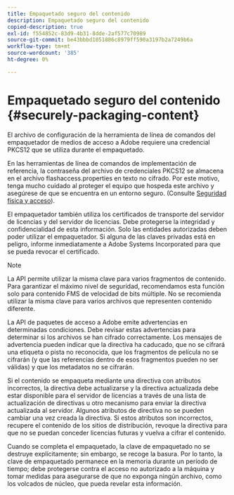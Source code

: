 ```yaml
---
title: Empaquetado seguro del contenido
description: Empaquetado seguro del contenido
copied-description: true
exl-id: f554852c-83d9-4b31-8dde-2af577c70989
source-git-commit: be43bbbd1051886c8979ff590a3197b2a7249b6a
workflow-type: tm+mt
source-wordcount: '385'
ht-degree: 0%

---
```


# Empaquetado seguro del contenido {#securely-packaging-content}

El archivo de configuración de la herramienta de línea de comandos del empaquetador de medios de acceso a Adobe requiere una credencial PKCS12 que se utiliza durante el empaquetado.

En las herramientas de línea de comandos de implementación de referencia, la contraseña del archivo de credenciales PKCS12 se almacena en el archivo flashaccess.properties en texto no cifrado. Por este motivo, tenga mucho cuidado al proteger el equipo que hospeda este archivo y asegúrese de que se encuentra en un entorno seguro. (Consulte [Seguridad física y acceso](../../aaxs-secure-deployment-guidelines/physical-sec-and-access.md)).

El empaquetador también utiliza los certificados de transporte del servidor de licencias y del servidor de licencias. Debe protegerse la integridad y confidencialidad de esta información. Solo las entidades autorizadas deben poder utilizar el empaquetador. Si alguna de las claves privadas está en peligro, informe inmediatamente a Adobe Systems Incorporated para que se pueda revocar el certificado.

>[!NOTE]
>
>La API permite utilizar la misma clave para varios fragmentos de contenido. Para garantizar el máximo nivel de seguridad, recomendamos esta función solo para contenido FMS de velocidad de bits múltiple. No se recomienda utilizar la misma clave para varios archivos que representen contenido diferente.

La API de paquetes de acceso a Adobe emite advertencias en determinadas condiciones. Debe revisar estas advertencias para determinar si los archivos se han cifrado correctamente. Los mensajes de advertencia pueden indicar que la directiva ha caducado, que no se cifrará una etiqueta o pista no reconocida, que los fragmentos de película no se cifrarán (y que las referencias dentro de esos fragmentos pueden no ser válidas) y que los metadatos no se cifrarán.

Si el contenido se empaqueta mediante una directiva con atributos incorrectos, la directiva debe actualizarse y la directiva actualizada debe estar disponible para el servidor de licencias a través de una lista de actualización de directivas u otro mecanismo para enviar la directiva actualizada al servidor. Algunos atributos de directiva no se pueden cambiar una vez creada la directiva. Si estos atributos son incorrectos, recupere el contenido de los sitios de distribución, revoque la directiva para que no se puedan conceder licencias futuras y vuelva a cifrar el contenido.

Cuando se completa el empaquetado, la clave de empaquetado no se destruye explícitamente; sin embargo, se recoge la basura. Por lo tanto, la clave de empaquetado permanece en la memoria durante un período de tiempo; debe protegerse contra el acceso no autorizado a la máquina y tomar medidas para asegurarse de que no exponga ningún archivo, como los volcados de núcleo, que pueda revelar esta información.
